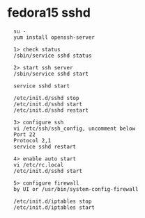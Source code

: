 # fedora15 sshd

      su -
      yum install openssh-server

      1> check status
      /sbin/service sshd status

      2> start ssh server
      /sbin/service sshd start

      service sshd start

      /etc/init.d/sshd stop
      /etc/init.d/sshd start
      /etc/init.d/sshd restart

      3> configure ssh
      vi /etc/ssh/ssh_config, uncomment below
      Port 22
      Protocol 2,1
      service sshd restart

      4> enable auto start
      vi /etc/rc.local
      /etc/init.d/sshd start

      5> configure firewall
      by UI or /usr/bin/system-config-firewall

      /etc/init.d/iptables stop
      /etc/init.d/iptables start
